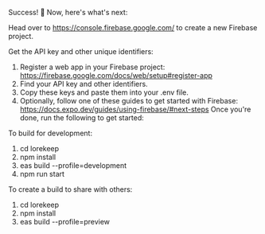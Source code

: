 Success! 🎉 Now, here's what's next:

Head over to https://console.firebase.google.com/ to create a new Firebase project.

Get the API key and other unique identifiers:

1. Register a web app in your Firebase project:
   https://firebase.google.com/docs/web/setup#register-app
2. Find your API key and other identifiers.
3. Copy these keys and paste them into your .env file.
4. Optionally, follow one of these guides to get started with Firebase:
   https://docs.expo.dev/guides/using-firebase/#next-steps
   Once you're done, run the following to get started:

To build for development:

1. cd lorekeep
2. npm install
3. eas build --profile=development
4. npm run start

To create a build to share with others:

1. cd lorekeep
2. npm install
3. eas build --profile=preview

